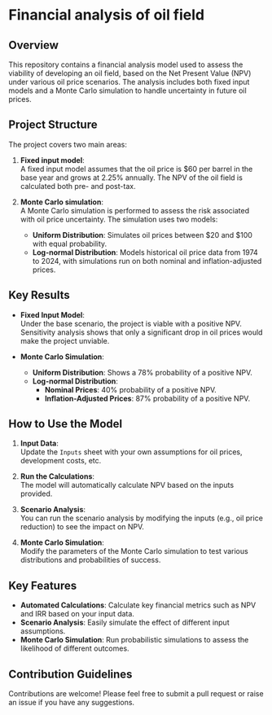 # Financial analysis of oil field

## Overview

This repository contains a financial analysis model used to assess the viability of developing an oil field, based on the Net Present Value (NPV) under various oil price scenarios. The analysis includes both fixed input models and a Monte Carlo simulation to handle uncertainty in future oil prices.

## Project Structure

The project covers two main areas:

1. **Fixed input model**:  
   A fixed input model assumes that the oil price is $60 per barrel in the base year and grows at 2.25% annually. The NPV of the oil field is calculated both pre- and post-tax.

2. **Monte Carlo simulation**:  
   A Monte Carlo simulation is performed to assess the risk associated with oil price uncertainty. The simulation uses two models:
   - **Uniform Distribution**: Simulates oil prices between $20 and $100 with equal probability.
   - **Log-normal Distribution**: Models historical oil price data from 1974 to 2024, with simulations run on both nominal and inflation-adjusted prices.

## Key Results

- **Fixed Input Model**:  
  Under the base scenario, the project is viable with a positive NPV. Sensitivity analysis shows that only a significant drop in oil prices would make the project unviable.
  
- **Monte Carlo Simulation**:  
  - **Uniform Distribution**: Shows a 78% probability of a positive NPV.
  - **Log-normal Distribution**:
    - **Nominal Prices**: 40% probability of a positive NPV.
    - **Inflation-Adjusted Prices**: 87% probability of a positive NPV.

## How to Use the Model

1. **Input Data**:  
   Update the `Inputs` sheet with your own assumptions for oil prices, development costs, etc.

2. **Run the Calculations**:  
   The model will automatically calculate NPV based on the inputs provided.

3. **Scenario Analysis**:  
   You can run the scenario analysis by modifying the inputs (e.g., oil price reduction) to see the impact on NPV.

4. **Monte Carlo Simulation**:  
   Modify the parameters of the Monte Carlo simulation to test various distributions and probabilities of success.

## Key Features

- **Automated Calculations**: Calculate key financial metrics such as NPV and IRR based on your input data.
- **Scenario Analysis**: Easily simulate the effect of different input assumptions.
- **Monte Carlo Simulation**: Run probabilistic simulations to assess the likelihood of different outcomes.

## Contribution Guidelines

Contributions are welcome! Please feel free to submit a pull request or raise an issue if you have any suggestions.

